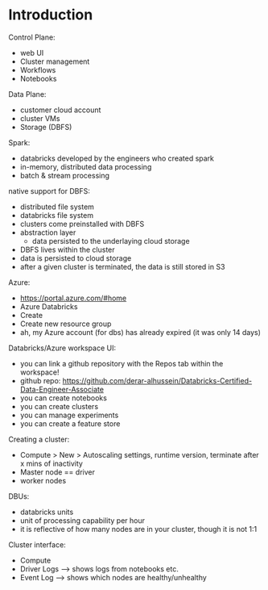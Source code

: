 # Introduction

Control Plane:

- web UI
- Cluster management
- Workflows
- Notebooks

Data Plane:

- customer cloud account
- cluster VMs
- Storage (DBFS)

Spark:

- databricks developed by the engineers who created spark
- in-memory, distributed data processing
- batch & stream processing

native support for DBFS:

- distributed file system
- databricks file system
- clusters come preinstalled with DBFS
- abstraction layer
  - data persisted to the underlaying cloud storage
- DBFS lives within the cluster
- data is persisted to cloud storage
- after a given cluster is terminated, the data is still stored in S3

Azure:

- https://portal.azure.com/#home
- Azure Databricks
- Create
- Create new resource group
- ah, my Azure account (for dbs) has already expired (it was only 14 days)

Databricks/Azure workspace UI:

- you can link a github repository with the Repos tab within the workspace!
- github repo: https://github.com/derar-alhussein/Databricks-Certified-Data-Engineer-Associate
- you can create notebooks
- you can create clusters
- you can manage experiments
- you can create a feature store

Creating a cluster:

- Compute > New > Autoscaling settings, runtime version, terminate after x mins of inactivity
- Master node == driver
- worker nodes

DBUs:

- databricks units
- unit of processing capability per hour
- it is reflective of how many nodes are in your cluster, though it is not 1:1

Cluster interface:

- Compute
- Driver Logs --> shows logs from notebooks etc.
- Event Log --> shows which nodes are healthy/unhealthy
